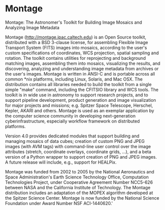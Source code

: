 Montage
=======

Montage: The Astronomer's Toolkit for Building Image Mosaics and
Analyzing Image Metadata 

Montage (http://montage.ipac.caltech.edu) is an Open Source toolkit,
distributed with a BSD 3-clause license, for assembling Flexible
Image Transport System (FITS) images into mosaics, according to
the user's custom specifications of coordinates, WCS projection,
spatial sampling and rotation. The toolkit contains utilities for
reprojecting and background matching images, assembling them into
mosaics, visualizing the results, and discovering, analyzing and
understanding image metadata from archives or the user's images.
Montage is written in ANSI-C and is portable across all common *nix
platforms, including Linux, Solaris, and Mac OSX. The distribution
contains all libraries needed to build the toolkit from a single
simple "make" command, including the CFITSIO library and WCS
tools. The toolkit is in wide use in astronomy to support research
projects, and to support pipeline development, product generation and
image visualization for major projects and missions; e.g. Spitzer
Space Telescope, Herschel, Kepler, AKARI and others. Montage is
used as an exemplar application by the computer science community in
developing next-generation cyberinfrastructure, especially workflow
framework on distributed platforms.

Version 4.0 provides dedicated modules that support building and
managing mosaics of data cubes; creation of custom PNG and JPEG
images (with AVM tags) with command-line user control over the image
attributes (stretch, coordinate overlays, coordinate grids, …),
and a beta version of a Python wrapper to support creation  of PNG and
JPEG images. A future release will include, e.g., support for HEALPix.

Montage was funded from 2002 to 2005 by the National Aeronautics and
Space Administration's Earth Science Technology Office, Computation
Technologies Project, under Cooperative Agreement Number NCC5-626
between NASA and the California Institute of Technology. The Montage
distribution includes an adaptation of the MOPEX algorithm developed
at the Spitzer Science Center.  Montage is now funded by the National
Science Foundation under Award Number NSF ACI-1440620.'
